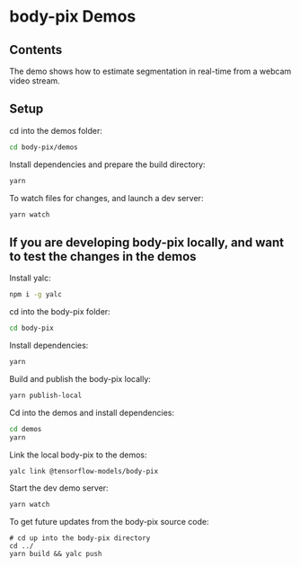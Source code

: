 # body-pix Demos

## Contents

The demo shows how to estimate segmentation in real-time from a webcam video stream.

## Setup

cd into the demos folder:

```sh
cd body-pix/demos
```

Install dependencies and prepare the build directory:

```sh
yarn
```

To watch files for changes, and launch a dev server:

```sh
yarn watch
```

## If you are developing body-pix locally, and want to test the changes in the demos

Install yalc:
```sh
npm i -g yalc
```

cd into the body-pix folder:
```sh
cd body-pix
```

Install dependencies:
```sh
yarn
```

Build and publish the body-pix locally:
```sh
yarn publish-local
```

Cd into the demos and install dependencies:

```sh
cd demos
yarn
```

Link the local body-pix to the demos:
```sh
yalc link @tensorflow-models/body-pix
```

Start the dev demo server:
```sh
yarn watch
```

To get future updates from the body-pix source code:
```
# cd up into the body-pix directory
cd ../
yarn build && yalc push
```
